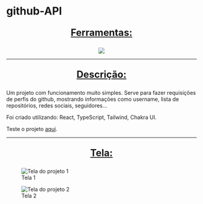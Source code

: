 # github-API

<div align=center>
  <p style='font-size: 25px; text-decoration: underline; font-weight: bold'>Ferramentas:</p>
  <a href="https://github.com/Joao-Vtr-Oliveira/todo-list-login">
    <img src="https://skillicons.dev/icons?i=ts,react,tailwind" />
  </a>
</div>

---

<p align="center" style='font-size: 25px; text-decoration: underline; font-weight: bold'>Descrição:</p>

Um projeto com funcionamento muito simples. Serve para fazer requisições de perfis do github, mostrando informações como username, lista de repositórios, redes sociais, seguidores...

Foi criado utilizando: React, TypeScript, Tailwind, Chakra UI.

Teste o projeto [aqui](https://joao-vtr-oliveira.github.io/github-API/).


---

<p align="center" style='font-size: 25px; text-decoration: underline; font-weight: bold'>Tela:</p>

<figure>
  <img src='https://github.com/Joao-Vtr-Oliveira/github-API/assets/114768964/968bb148-4312-4e29-a675-4be5e5cc9b7b' alt='Tela do projeto 1' />
  <figcaption>Tela 1</figcaption>
</figure>

<figure>
  <img src='https://github.com/Joao-Vtr-Oliveira/github-API/assets/114768964/890d6a9d-8760-479d-ba81-3f1d24ea68d1' alt='Tela do projeto 2' />
  <figcaption>Tela 2</figcaption>
</figure>